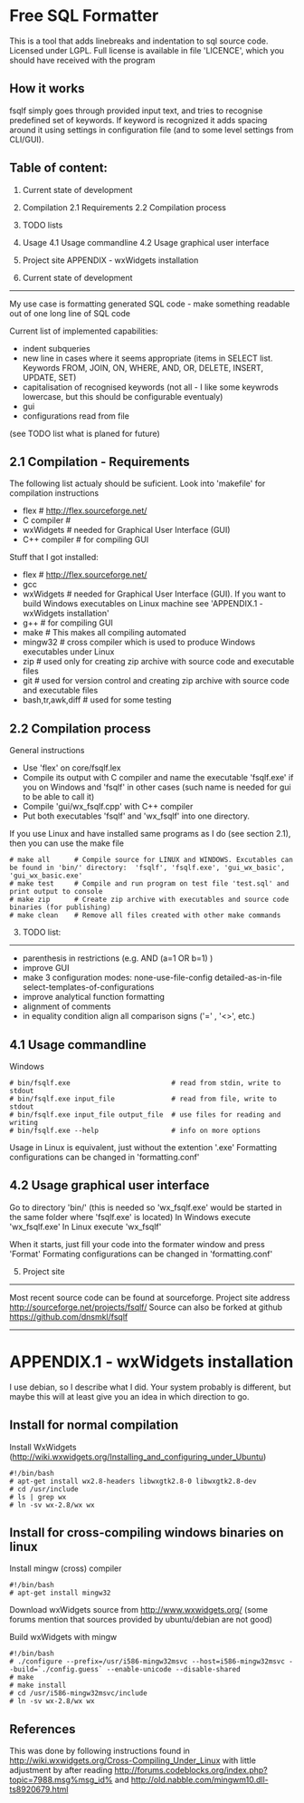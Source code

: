 Free SQL Formatter
====

This is a tool that adds linebreaks and indentation to sql source code.
Licensed under LGPL.  Full license is available in file 'LICENCE', which you should have received with the program


How it works
----
fsqlf simply goes through provided input text, and tries to recognise predefined set of keywords.  If keyword is recognized it adds spacing around it using settings in configuration file (and to some level settings from CLI/GUI).


Table of content:
----

1.  Current state of development
2.  Compilation
2.1  Requirements
2.2  Compilation process
3.  TODO lists
4.  Usage
4.1  Usage commandline
4.2  Usage graphical user interface
5.  Project site
APPENDIX - wxWidgets installation



1.  Current state of development
----
My use case is formatting generated SQL code - make something readable out of one long line of SQL code

Current list of implemented capabilities:

-  indent subqueries
-  new line in cases where it seems appropriate (items in SELECT list. Keywords FROM, JOIN, ON, WHERE, AND, OR, DELETE, INSERT, UPDATE, SET)
-  capitalisation of recognised keywords (not all - I like some keywrods lowercase, but this should be configurable eventualy)
-  gui
-  configurations read from file

(see TODO list what is planed for future)



2.1  Compilation - Requirements
----

The following list actualy should be suficient. Look into 'makefile' for compilation instructions

- flex         # http://flex.sourceforge.net/
- C compiler   #
- wxWidgets    # needed for Graphical User Interface (GUI)
- C++ compiler # for compiling GUI


Stuff that I got installed:

- flex      # http://flex.sourceforge.net/
- gcc
- wxWidgets # needed for Graphical User Interface (GUI). If you want to build Windows executables on Linux machine see 'APPENDIX.1 - wxWidgets installation'
- g++       # for compiling GUI
- make      # This makes all compiling automated
- mingw32   # cross compiler which is used to produce Windows executables under Linux
- zip       # used only for creating zip archive with source code and executable files
- git       # used for version control and creating zip archive with source code and executable files
- bash,tr,awk,diff # used for some testing


2.2 Compilation process
----
General instructions

- Use 'flex' on core/fsqlf.lex
- Compile its output with C compiler and name the executable 'fsqlf.exe' if you on Windows and 'fsqlf' in other cases (such name is needed for gui to be able to call it)
- Compile 'gui/wx_fsqlf.cpp' with C++ compiler
- Put both executables 'fsqlf' and 'wx_fsqlf' into one directory.

If you use Linux and have installed same programs as I do (see section 2.1), then you can use the make file

    # make all      # Compile source for LINUX and WINDOWS. Excutables can be found in 'bin/' directory:  'fsqlf', 'fsqlf.exe', 'gui_wx_basic', 'gui_wx_basic.exe'
    # make test     # Compile and run program on test file 'test.sql' and print output to console
    # make zip      # Create zip archive with executables and source code binaries (for publishing)
    # make clean    # Remove all files created with other make commands


3. TODO list:
----

- parenthesis in restrictions (e.g. AND (a=1 OR b=1) )
- improve GUI
- make 3 configuration modes:
    none-use-file-config
    detailed-as-in-file
    select-templates-of-configurations
- improve analytical function formatting
- alignment of comments
- in equality condition align all comparison signs ('=' , '<>', etc.)


4.1 Usage commandline
----
Windows

    # bin/fsqlf.exe                         # read from stdin, write to stdout
    # bin/fsqlf.exe input_file              # read from file, write to stdout
    # bin/fsqlf.exe input_file output_file  # use files for reading and writing
    # bin/fsqlf.exe --help                  # info on more options

Usage in Linux is equivalent, just without the extention '.exe'
Formatting configurations can be changed in 'formatting.conf'


4.2 Usage graphical user interface
----
Go to directory 'bin/' (this is needed so 'wx_fsqlf.exe' would be started in the same folder where 'fsqlf.exe' is located)
In Windows execute 'wx_fsqlf.exe'
In Linux execute 'wx_fsqlf'

When it starts, just fill your code into the formater window and press 'Format'
Formating configurations can be changed in 'formatting.conf'



5. Project site
----
Most recent source code can be found at sourceforge.
Project site address http://sourceforge.net/projects/fsqlf/
Source can also be forked at github https://github.com/dnsmkl/fsqlf



* * *


APPENDIX.1 - wxWidgets installation
====

I use debian, so I describe what I did. Your system probably is different, but maybe this will at least give you an idea in which direction to go.

Install for normal compilation
----
Install WxWidgets
(http://wiki.wxwidgets.org/Installing_and_configuring_under_Ubuntu)

    #!/bin/bash
    # apt-get install wx2.8-headers libwxgtk2.8-0 libwxgtk2.8-dev
    # cd /usr/include
    # ls | grep wx
    # ln -sv wx-2.8/wx wx

Install for cross-compiling windows binaries on linux
----
Install mingw (cross) compiler

    #!/bin/bash
    # apt-get install mingw32

Download wxWidgets source from http://www.wxwidgets.org/
(some forums mention that sources provided by ubuntu/debian are not good)

Build wxWidgets with mingw

    #!/bin/bash
    # ./configure --prefix=/usr/i586-mingw32msvc --host=i586-mingw32msvc --build=`./config.guess` --enable-unicode --disable-shared
    # make
    # make install
    # cd /usr/i586-mingw32msvc/include
    # ln -sv wx-2.8/wx wx

References
----
This was done by following instructions found in  http://wiki.wxwidgets.org/Cross-Compiling_Under_Linux
with little adjustment by after reading  http://forums.codeblocks.org/index.php?topic=7988.msg%msg_id%
and  http://old.nabble.com/mingwm10.dll-ts8920679.html

